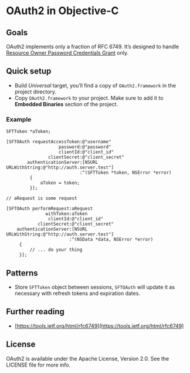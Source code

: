 # OAuth2 in Objective-C

## Goals
OAuth2 implements only a fraction of RFC 6749. It’s designed to handle [Resource Owner Password Credentials Grant](https://tools.ietf.org/html/rfc6749#section-4.3) only.

## Quick setup
- Build *Universal* target, you’ll find a copy of ```OAuth2.framework``` in the project directory.
- Copy ```OAuth2.framework``` to your project. Make sure to add it to **Embedded Binaries** section of the project.

### Example

```objc
SFTToken *aToken;

[SFTOAuth requestAccessToken:@"username"
					password:@"password"
					clientId:@"client_id"
				clientSecret:@"client_secret"
		authenticationServer:[NSURL URLWithString:@"http://auth.server.test"]
							:^(SFTToken *token, NSError *error)
         {
             aToken = token; 
         }];

// aRequest is some request

[SFTOAuth performRequest:aRequest
			   withToken:aToken
			   	clientId:@"client_id"
			clientSecret:@"client_secret"
	authenticationServer:[NSURL URLWithString:@"http://auth.server.test"]
						:^(NSData *data, NSError *error)
     {
         // ... do your thing
     }];
```

## Patterns
- Store ```SFTToken``` object between sessions, ```SFTOAuth``` will update it as necessary with refresh tokens and expiration dates.

## Further reading
- [https://tools.ietf.org/html/rfc6749](https://tools.ietf.org/html/rfc6749)

## License
OAuth2 is available under the Apache License, Version 2.0. See the LICENSE file for more info.